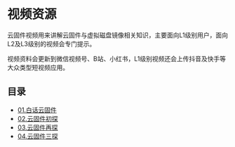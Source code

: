 # 视频资源

云固件视频用来讲解云固件与虚拟磁盘镜像相关知识，主要面向L1级别用户，面向L2及L3级别的视频会专门提示。

视频资料会更新到微信视频号、B站、小红书，L1级别视频还会上传抖音及快手等大众类型短视频应用。

## 目录

- [01.白话云固件](MW-IN-A-NUTSHELL.md)
- [02.云固件初探](MW-FIRST-LOOK.md)
- [03.云固件再探](MW-SECOND-LOOK.md)
- [04.云固件三探](MW-THIRD-LOOK.md)